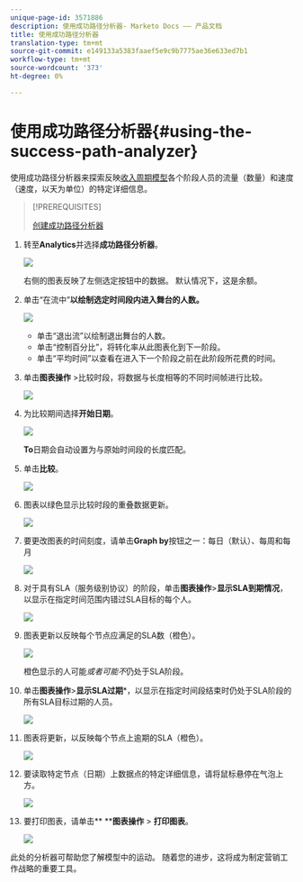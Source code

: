 ```yaml
---
unique-page-id: 3571886
description: 使用成功路径分析器- Marketo Docs —— 产品文档
title: 使用成功路径分析器
translation-type: tm+mt
source-git-commit: e149133a5383faaef5e9c9b7775ae36e633ed7b1
workflow-type: tm+mt
source-wordcount: '373'
ht-degree: 0%

---
```



# 使用成功路径分析器{#using-the-success-path-analyzer}

使用成功路径分析器来探索反映[收入周期模型](understanding-revenue-models.md)各个阶段人员的流量（数量）和速度（速度，以天为单位）的特定详细信息。

>[!PREREQUISITES]
>
>[创建成功路径分析器](create-a-success-path-analyzer.md)

1. 转至&#x200B;**Analytics**&#x200B;并选择&#x200B;**成功路径分析器**。

   ![](assets/image2015-6-12-17-3a23-3a53.png)

   右侧的图表反映了左侧选定按钮中的数据。 默认情况下，这是余额。

1. 单击“在流中”**以绘制选定时间段内进入舞台的人数。**

   ![](assets/image2015-6-12-17-3a30-3a52.png)

   * 单击“退出流”以绘制退出舞台的人数。
   * 单击“控制百分比”，将转化率从此图表化到下一阶段。
   * 单击“平均时间”以查看在进入下一个阶段之前在此阶段所花费的时间。

1. 单击&#x200B;**图表操作** >比较时段，将数据与长度相等的不同时间帧进行比较。

   ![](assets/image2015-6-12-17-3a39-3a15.png)

1. 为比较期间选择&#x200B;**开始日期**。

   ![](assets/image2015-6-12-17-3a43-3a49.png)

   **To**&#x200B;日期会自动设置为与原始时间段的长度匹配。

1. 单击&#x200B;**比较**。

   ![](assets/image2015-6-12-17-3a44-3a8.png)

1. 图表以绿色显示比较时段的重叠数据更新。

   ![](assets/image2015-6-12-17-3a46-3a16.png)

1. 要更改图表的时间刻度，请单击&#x200B;**Graph by**&#x200B;按钮之一：每日（默认）、每周和每月

   ![](assets/image2015-6-12-17-3a46-3a55.png)

1. 对于具有SLA（服务级别协议）的阶段，单击&#x200B;**图表操作**>**显示SLA到期情况**，以显示在指定时间范围内错过SLA目标的每个人。

   ![](assets/image2015-6-12-17-3a49-3a23.png)

1. 图表更新以反映每个节点应满足的SLA数（橙色）。

   ![](assets/image2015-6-12-17-3a50-3a16.png)

   橙色显示的人可能&#x200B;*或者可能不*&#x200B;仍处于SLA阶段。

1. 单击&#x200B;**图表操作**>**显示SLA过期***，以显示在指定时间段结束时仍处于SLA阶段的所有SLA目标过期的人员。

   ![](assets/image2015-6-12-17-3a51-3a39.png)

1. 图表将更新，以反映每个节点上逾期的SLA（橙色）。

   ![](assets/image2015-6-12-17-3a52-3a17.png)

1. 要读取特定节点（日期）上数据点的特定详细信息，请将鼠标悬停在气泡上方。

   ![](assets/image2015-6-12-17-3a52-3a49.png)

1. 要打印图表，请单击** ****图表操作** > **打印图表**。

   ![](assets/image2015-6-12-17-3a53-3a34.png)

此处的分析器可帮助您了解模型中的运动。 随着您的进步，这将成为制定营销工作战略的重要工具。
